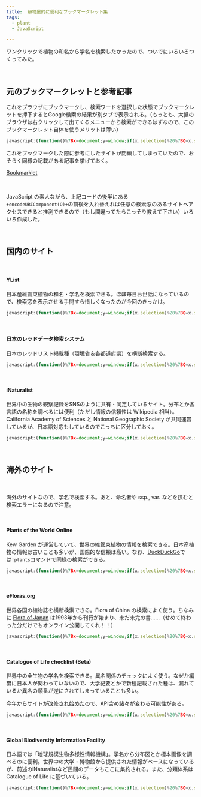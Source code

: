 ```yaml
---
title:  植物屋的に便利なブックマークレット集
tags:
  - plant
  - JavaScript

---
```


ワンクリックで植物の和名から学名を検索したかったので、ついでにいろいろつくってみた。

<!--more-->
<br>

## 元のブックマークレットと参考記事

これをブラウザにブックマークし、検索ワードを選択した状態でブックマークレットを押下するとGoogle検索の結果が別タブで表示される。（もっとも、大抵のブラウザは右クリックして出てくるメニューから検索ができるはずなので、このブックマークレット自体を使うメリットは薄い）

```javascript
javascript:(function()%7Bx=document;y=window;if(x.selection)%20%7BQ=x.selection.createRange().text;%7D%20else%20if%20(y.getSelection)%20%7BQ=y.getSelection();%7D%20else%20if%20(x.getSelection)%20%7BQ=x.getSelection();%7D;m='http://www.google.co.jp/search?hl=ja&q='+encodeURIComponent(Q)+'&lr=lang_ja';y.open(m,'_blank','');%7D)();
```

これをブックマークした際に参考にしたサイトが閉鎖してしまっていたので、おそらく同様の記載がある記事を挙げておく。

[Bookmarklet](https://sites.google.com/site/bookmlt69/)

<br>

JavaScript の素人ながら、上記コードの後半にある`+encodeURIComponent(Q)+`の前後を入れ替えれば任意の検索窓のあるサイトへアクセスできると推測できるので（もし間違ってたらこっそり教えて下さい）いろいろ作成した。

<br>

## 国内のサイト

<br>

#### YList

日本産維管束植物の和名・学名を検索できる。ほぼ毎日お世話になっているので、検索窓を表示させる手間すら惜しくなったのが今回のきっかけ。

```javascript
javascript:(function()%7Bx=document;y=window;if(x.selection)%20%7BQ=x.selection.createRange().text;%7D%20else%20if%20(y.getSelection)%20%7BQ=y.getSelection();%7D%20else%20if%20(x.getSelection)%20%7BQ=x.getSelection();%7D;m='http://ylist.info/ylist_simple_search.php?any_field='+encodeURIComponent(Q)+'&capital=0&family_order=2&family_disp_type=1&family_header=0&spec_order=0&list_type=0&search=%E6%A4%9C%E7%B4%A2';y.open(m,'_blank','');%7D)();
```

<br>

#### 日本のレッドデータ検索システム

日本のレッドリスト掲載種（環境省＆各都道府県）を横断検索する。

```javascript
javascript:(function()%7Bx=document;y=window;if(x.selection)%20%7BQ=x.selection.createRange().text;%7D%20else%20if%20(y.getSelection)%20%7BQ=y.getSelection();%7D%20else%20if%20(x.getSelection)%20%7BQ=x.getSelection();%7D;m='http://jpnrdb.com/search.php?mode=key&q='+encodeURIComponent(Q);y.open(m,'_blank','');%7D)();
```

<br>

#### iNaturalist

世界中の生物の観察記録をSNSのように共有・同定しているサイト。分布とか各言語の名称を調べるには便利（ただし情報の信頼性は Wikipedia 相当）。 California Academy of Sciences と National Geographic Society が共同運営しているが、日本語対応もしているのでこっちに区分しておく。

```javascript
javascript:(function()%7Bx=document;y=window;if(x.selection)%20%7BQ=x.selection.createRange().text;%7D%20else%20if%20(y.getSelection)%20%7BQ=y.getSelection();%7D%20else%20if%20(x.getSelection)%20%7BQ=x.getSelection();%7D;m='https://www.inaturalist.org/search?q='+encodeURIComponent(Q);y.open(m,'_blank','');%7D)();
```

<br>

## 海外のサイト

<br>

海外のサイトなので、学名で検索する。あと、命名者や ssp., var. などを挟むと検索エラーになるので注意。

<br>

#### Plants of the World Online

Kew Garden が運営していて、世界の維管束植物の情報を検索できる。日本産植物の情報は古いことも多いが、国際的な信頼は高い。なお、[DuckDuckGo](https://duckduckgo.com)では`!plants`コマンドで同様の検索ができる。

```javascript
javascript:(function()%7Bx=document;y=window;if(x.selection)%20%7BQ=x.selection.createRange().text;%7D%20else%20if%20(y.getSelection)%20%7BQ=y.getSelection();%7D%20else%20if%20(x.getSelection)%20%7BQ=x.getSelection();%7D;m='http://plantsoftheworldonline.org/?q='+encodeURIComponent(Q);y.open(m,'_blank','');%7D)();
```

<br>

#### eFloras.org

世界各国の植物誌を横断検索できる。Flora of China の検索によく使う。ちなみに [Flora of Japan](https://www.kspub.co.jp/book/series/S165.html) は1993年から刊行が始まり、未だ未完の書……（せめて終わった分だけでもオンライン公開してくれ！！）

```javascript
javascript:(function()%7Bx=document;y=window;if(x.selection)%20%7BQ=x.selection.createRange().text;%7D%20else%20if%20(y.getSelection)%20%7BQ=y.getSelection();%7D%20else%20if%20(x.getSelection)%20%7BQ=x.getSelection();%7D;m='http://www.efloras.org/browse.aspx?flora_id=0&name_str='+encodeURIComponent(Q)+'&btnSearch=Search';y.open(m,'_blank','');%7D)();
```

<br>

#### Catalogue of Life checklist (Beta)

世界中の全生物の学名を検索できる。異名関係のチェックによく使う。なぜか編纂に日本人が関わっていないので、大学紀要とかで新種記載された種は、漏れているか異名の順番が逆にされてしまっていることも多い。

今年からサイトが[改修され始めた](https://github.com/CatalogueOfLife/general)ので、API含め諸々が変わる可能性がある。

```javascript
javascript:(function()%7Bx=document;y=window;if(x.selection)%20%7BQ=x.selection.createRange().text;%7D%20else%20if%20(y.getSelection)%20%7BQ=y.getSelection();%7D%20else%20if%20(x.getSelection)%20%7BQ=x.getSelection();%7D;m='http://www.catalogueoflife.org/col/search/all/key/'+encodeURIComponent(Q)+'/fossil/1/match/1';y.open(m,'_blank','');%7D)();
```

<br>

#### Global Biodiversity Information Facility

日本語では「地球規模生物多様性情報機構」。学名から分布図とか標本画像を調べるのに便利。世界中の大学・博物館から提供された情報がベースになっているが、前述のiNaturalistなど民間のデータもここに集約される。また、分類体系は Catalogue of Life に基づいている。

```javascript
javascript:(function()%7Bx=document;y=window;if(x.selection)%20%7BQ=x.selection.createRange().text;%7D%20else%20if%20(y.getSelection)%20%7BQ=y.getSelection();%7D%20else%20if%20(x.getSelection)%20%7BQ=x.getSelection();%7D;m='https://www.gbif.org/ja/search?q='+encodeURIComponent(Q);y.open(m,'_blank','');%7D)();
```
